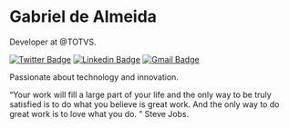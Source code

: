 # Gabriel de Almeida

Developer at @TOTVS.

[![Twitter Badge](https://img.shields.io/badge/-@Gabr13l_Dev-6633cc?style=flat-square&labelColor=6633cc&logo=twitter&logoColor=white&link=https://twitter.com/Gabr13l_DeV)](https://twitter.com/Gabr13l_DeV) 
[![Linkedin Badge](https://img.shields.io/badge/-Gabriel%20Almeida-6633cc?style=flat-square&logo=Linkedin&logoColor=white&link=https://www.linkedin.com/in/gabriel-de-almeida-5bb7a614a/)](https://www.linkedin.com/in/gabriel-de-almeida-5bb7a614a/) 
[![Gmail Badge](https://img.shields.io/badge/-gabriel.almeida.p@outlook.com-6633cc?style=flat-square&logo=Outlook&logoColor=white&link=mailto:gabriel.almeida.p@outlook.com)](mailto:gabriel.almeida.p@outlook.com)


Passionate about technology and innovation.

“Your work will fill a large part of your life and the only way to be truly satisfied is to do what you believe is great work. And the only way to do great work is to love what you do. ” Steve Jobs.

